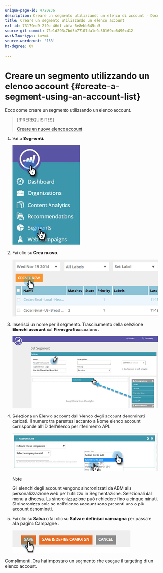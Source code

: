 ```yaml
---
unique-page-id: 4720236
description: Creare un segmento utilizzando un elenco di account - Documenti Marketo - Documentazione del prodotto
title: Creare un segmento utilizzando un elenco account
exl-id: 73179ed9-2f9b-46df-abfa-6e8ebb645cc5
source-git-commit: 72e1d29347bd5b77107da1e9c30169cb6490c432
workflow-type: tm+mt
source-wordcount: '158'
ht-degree: 0%

---
```


# Creare un segmento utilizzando un elenco account {#create-a-segment-using-an-account-list}

Ecco come creare un segmento utilizzando un elenco account.

>[!PREREQUISITES]
>
>[Creare un nuovo elenco account](/help/marketo/product-docs/target-account-management/target/account-lists.md)

1. Vai a **Segmenti**.

   ![](assets/new-dropdown-segments-hand-no-account-list.jpg)

1. Fai clic su **Crea nuovo**.

   ![](assets/image2014-11-19-19-3a33-3a47.png)

1. Inserisci un nome per il segmento. Trascinamento della selezione **Elenchi account** dal **Firmografica** sezione .

   ![](assets/set-segment-hands.jpg)

1. Seleziona un Elenco account dall&#39;elenco degli account denominati caricati. Il numero tra parentesi accanto a Nome elenco account corrisponde all’ID dell’elenco per riferimento API.

   ![](assets/select-list-for-segment-hands.jpg)

   >[!NOTE]
   >
   >Gli elenchi degli account vengono sincronizzati da ABM alla personalizzazione web per l’utilizzo in Segmentazione. Selezionali dal menu a discesa. La sincronizzazione può richiedere fino a cinque minuti. Si sincronizza solo se nell&#39;elenco account sono presenti uno o più account denominati.

1. Fai clic su **Salva** o fai clic su **Salva e definisci campagna** per passare alla pagina Campagne .

   ![](assets/image2014-11-19-19-3a48-3a20.png)

Complimenti. Ora hai impostato un segmento che esegue il targeting di un elenco account.

